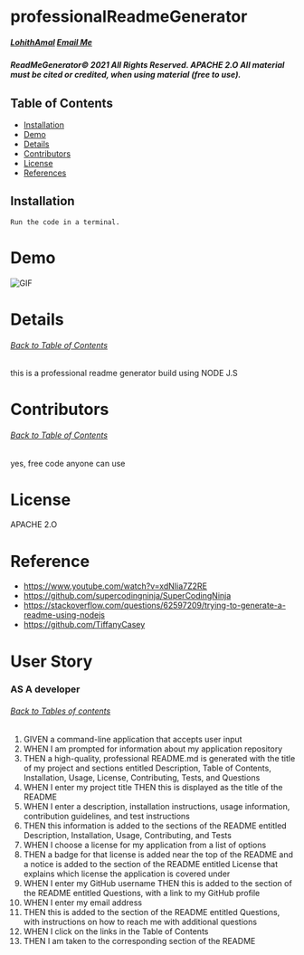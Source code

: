 # professionalReadmeGenerator
  ##### [LohithAmal](https://github.com/LohithAmal) [Email Me](lohith05amal@gmail.com)
  
    
  ##### ReadMeGenerator© 2021 All Rights Reserved.  APACHE 2.O All material must be cited or credited, when using material (free to use).

  ## Table of Contents
  - [Installation](#installation)
  - [Demo](#demo)
  - [Details](#details)
  - [Contributors](#contributors)
  - [License](#license)
  - [References](#reference)
 

  ## Installation
    Run the code in a terminal.

  # Demo
   
  ![GIF](https://github.com/LohithAmal/professionalReadmeGenerator/blob/main/images/Untitled_%20Aug%2022%2C%202021%203_00%20PM.gif)
    
    
  # Details
  ###### [Back to Table of Contents](#Table-of-Contents)
  this is a professional readme generator build using NODE J.S
   
  # Contributors
  ###### [Back to Table of Contents](#Table-of-Contents)
  yes, free code anyone can use

  # License
  APACHE 2.O

  # Reference 
   - https://www.youtube.com/watch?v=xdNIia7Z2RE
   - https://github.com/supercodingninja/SuperCodingNinja
   - https://stackoverflow.com/questions/62597209/trying-to-generate-a-readme-using-nodejs
   - https://github.com/TiffanyCasey

  # User Story
  ### AS A developer
  ###### [Back to Tables of contents](#table-of-contents)

  1.  GIVEN a command-line application that accepts user input
  2.  WHEN I am prompted for information about my application repository
  3.  THEN a high-quality, professional README.md is generated with the title of my project and sections entitled Description, Table of Contents, Installation, Usage, License, Contributing, Tests, and Questions
  4.  WHEN I enter my project title
  THEN this is displayed as the title of the README
  5.  WHEN I enter a description, installation instructions, usage information, contribution guidelines, and test instructions
  6.  THEN this information is added to the sections of the README entitled Description, Installation, Usage, Contributing, and Tests
  7.  WHEN I choose a license for my application from a list of options
  8.  THEN a badge for that license is added near the top of the README and a notice is added to the section of the README entitled License that explains which license the application is covered under
  9.  WHEN I enter my GitHub username
  THEN this is added to the section of the README entitled Questions, with a link to my GitHub profile
  10. WHEN I enter my email address
  11. THEN this is added to the section of the README entitled Questions, with instructions on how to reach me with additional questions
  12.  WHEN I click on the links in the Table of Contents
  13.  THEN I am taken to the corresponding section of the README

    
    